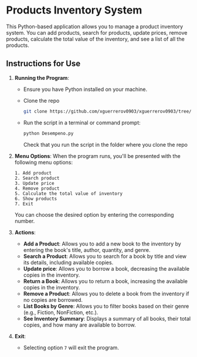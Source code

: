 # Products Inventory System

This Python-based application allows you to manage a product inventory system. You can add products, search for products, update prices, remove products, calculate the total value of the inventory, and see a list of all the products.

## Instructions for Use

1. **Running the Program**:

   * Ensure you have Python installed on your machine.
     
   * Clone the repo
     ```bash
     git clone https://github.com/xguerrerov0903/xguerrerov0903/tree/main/Prueba_desempeno
     ```
   * Run the script in a terminal or command prompt:
     ```bash
     python Desempeno.py
     ```
     Check that you run the script in the folder where you clone the repo

2. **Menu Options**:
   When the program runs, you'll be presented with the following menu options:

   ```
   1. Add product
   2. Search product
   3. Update price
   4. Remove product
   5. Calculate the total value of inventory
   6. Show products
   7. Exit
   ```

   You can choose the desired option by entering the corresponding number.

3. **Actions**:

   * **Add a Product**: Allows you to add a new book to the inventory by entering the book's title, author, quantity, and genre.
   * **Search a Product**: Allows you to search for a book by title and view its details, including available copies.
   * **Update price**: Allows you to borrow a book, decreasing the available copies in the inventory.
   * **Return a Book**: Allows you to return a book, increasing the available copies in the inventory.
   * **Remove a Product**: Allows you to delete a book from the inventory if no copies are borrowed.
   * **List Books by Genre**: Allows you to filter books based on their genre (e.g., Fiction, NonFiction, etc.).
   * **See Inventory Summary**: Displays a summary of all books, their total copies, and how many are available to borrow.

4. **Exit**:

   * Selecting option `7` will exit the program.
